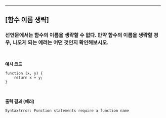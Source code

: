 ***
## **[함수 이름 생략]**
### **선언문에서는 함수의 이름을 생략할 수 없다. 만약 함수의 이름을 생략할 경우, 나오게 되는 에러는 어떤 것인지 확인해보시오.**

<br>

**예시 코드**
```JS
function (x, y) {
    return x + y;
}
```
<br>

**출력 결과 (에러)**
```
SyntaxError: Function statements require a function name
```
<br>
